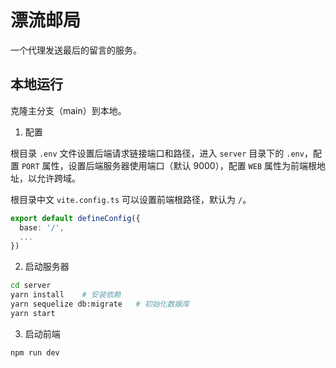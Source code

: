 # 漂流邮局

一个代理发送最后的留言的服务。

## 本地运行

克隆主分支（main）到本地。

1. 配置

根目录 `.env` 文件设置后端请求链接端口和路径，进入 `server` 目录下的 `.env`，配置 `PORT` 属性，设置后端服务器使用端口（默认 9000），配置 `WEB` 属性为前端根地址，以允许跨域。

根目录中文 `vite.config.ts` 可以设置前端根路径，默认为 `/`。

```ts
export default defineConfig({
  base: '/',
  ...
})
```

2. 启动服务器

```bash
cd server
yarn install    # 安装依赖
yarn sequelize db:migrate   # 初始化数据库
yarn start
```

3. 启动前端

```bash
npm run dev
```

